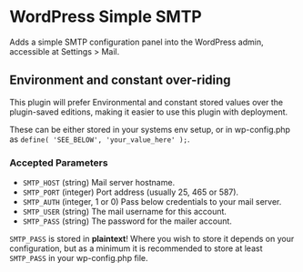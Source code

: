 # WordPress Simple SMTP
Adds a simple SMTP configuration panel into the WordPress admin, accessible at
Settings > Mail.

## Environment and constant over-riding
This plugin will prefer Environmental and constant stored values over the
plugin-saved editions, making it easier to use this plugin with deployment.

These can be either stored in your systems env setup, or in wp-config.php as
`define( 'SEE_BELOW', 'your_value_here' );`.

### Accepted Parameters
* `SMTP_HOST` (string) Mail server hostname.
* `SMTP_PORT` (integer) Port address (usually 25, 465 or 587).
* `SMTP_AUTH` (integer, 1 or 0) Pass below credentials to your mail server.
* `SMTP_USER` (string) The mail username for this account.
* `SMTP_PASS` (string) The password for the mailer account.

`SMTP_PASS` is stored in **plaintext**! Where you wish to store it depends on
your configuration, but as a minimum it is recommended to store at least
`SMTP_PASS` in your wp-config.php file.
